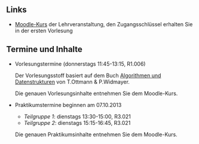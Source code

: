 ## Links

-   [Moodle-Kurs](https://moodle.hm.edu/course/view.php?id=5450) der Lehrveranstaltung,
    den Zugangsschlüssel erhalten Sie in der ersten Vorlesung

## Termine und Inhalte

-   Vorlesungstermine (donnerstags 11:45-13:15, R1.006)

    Der Vorlesungsstoff basiert auf dem Buch [Algorithmen und Datenstrukturen](http://link.springer.com/book/10.1007/978-3-8274-2804-2/page/1) von T.Ottmann & P.Widmayer.

    Die genauen Vorlesungsinhalte entnehmen Sie dem Moodle-Kurs.

-   Praktikumstermine beginnen am 07.10.2013

    -   *Teilgruppe 1*: dienstags 13:30-15:00, R3.021
    -   *Teilgruppe 2*: dienstags 15:15-16:45, R3.021

    Die genauen Praktikumsinhalte entnehmen Sie dem Moodle-Kurs.

